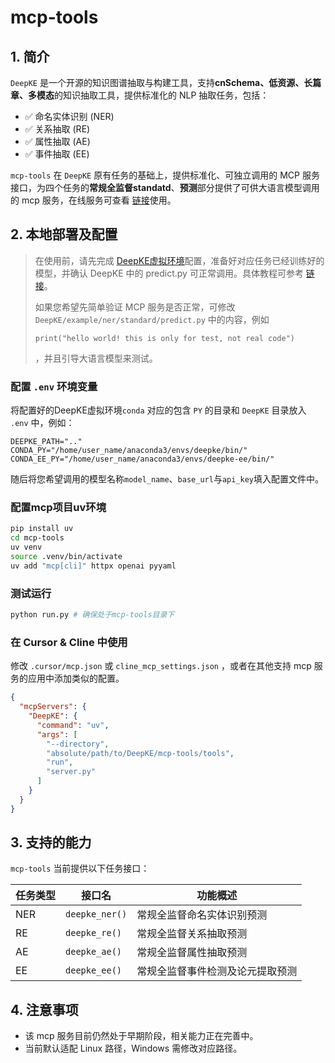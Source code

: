 # mcp-tools

## 1. 简介

`DeepKE` 是一个开源的知识图谱抽取与构建工具，支持**cnSchema、低资源、长篇章、多模态**的知识抽取工具，提供标准化的 NLP 抽取任务，包括：

- ✅ 命名实体识别 (NER)
- ✅ 关系抽取 (RE)
- ✅ 属性抽取 (AE)
- ✅ 事件抽取 (EE)

`mcp-tools` 在 `DeepKE` 原有任务的基础上，提供标准化、可独立调用的 MCP 服务接口，为四个任务的**常规全监督standatd**、**预测**部分提供了可供大语言模型调用的 mcp 服务，在线服务可查看 [链接](https://modelscope.cn/mcp/servers/OpenKG/deepke-mcp-tools)使用。

## 2. 本地部署及配置

> 在使用前，请先完成 [DeepKE虚拟环境](https://github.com/zjunlp/DeepKE?tab=readme-ov-file#deepke)配置，准备好对应任务已经训练好的模型，并确认 DeepKE 中的 predict.py 可正常调用。具体教程可参考 [链接](https://github.com/zjunlp/DeepKE/blob/main/README_CNSCHEMA_CN.md)。
> 
> 如果您希望先简单验证 MCP 服务是否正常，可修改 `DeepKE/example/ner/standard/predict.py` 中的内容，例如
> ```
> print("hello world! this is only for test, not real code")
> ``` 
>，并且引导大语言模型来测试。

### 配置 `.env` 环境变量

将配置好的DeepKE虚拟环境`conda` 对应的包含 `PY` 的目录和 `DeepKE` 目录放入 `.env` 中，例如：

```
DEEPKE_PATH=".."
CONDA_PY="/home/user_name/anaconda3/envs/deepke/bin/"
CONDA_EE_PY="/home/user_name/anaconda3/envs/deepke-ee/bin/"
```

随后将您希望调用的模型名称`model_name`、`base_url`与`api_key`填入配置文件中。


### 配置mcp项目uv环境

```bash
pip install uv
cd mcp-tools
uv venv
source .venv/bin/activate
uv add "mcp[cli]" httpx openai pyyaml
```

### 测试运行
```bash
python run.py # 确保处于mcp-tools目录下
```

### 在 Cursor & Cline 中使用

修改 `.cursor/mcp.json` 或 `cline_mcp_settings.json` ，或者在其他支持 mcp 服务的应用中添加类似的配置。

```json
{
  "mcpServers": {
    "DeepKE": {
      "command": "uv",
      "args": [
        "--directory",
        "absolute/path/to/DeepKE/mcp-tools/tools",
        "run",
        "server.py"
      ]
    }
  }
}
```

## 3. 支持的能力

`mcp-tools` 当前提供以下任务接口：

| 任务类型 | 接口名         | 功能概述                         |
| -------- | -------------- | -------------------------------- |
| NER      | `deepke_ner()` | 常规全监督命名实体识别预测       |
| RE       | `deepke_re()`  | 常规全监督关系抽取预测           |
| AE       | `deepke_ae()`  | 常规全监督属性抽取预测           |
| EE       | `deepke_ee()`  | 常规全监督事件检测及论元提取预测 |

## 4. 注意事项

- 该 mcp 服务目前仍然处于早期阶段，相关能力正在完善中。
- 当前默认适配 Linux 路径，Windows 需修改对应路径。
